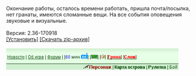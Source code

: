 Окончание работы, осталось времени работать, пришла почта/посылка, нет гранаты, имеются сломанные вещи. На все события оповещения звуковые и визуальные.
<br>
<br>
Версия: 2.36-170918
<br>
[[Установить]](https://raw.githubusercontent.com/MyRequiem/comfortablePlayingInGW/master/separatedScripts/WorkPostGrenadesBroken/workPostGrenadesBroken.user.js) [[Скачать zip-архив]](https://raw.githubusercontent.com/MyRequiem/comfortablePlayingInGW/master/separatedScripts/WorkPostGrenadesBroken/workPostGrenadesBroken.user.js.zip)
<br>
<br>
![WorkPostGrenadesBroken](https://raw.githubusercontent.com/MyRequiem/comfortablePlayingInGW/master/imgs/WorkPostGrenadesBroken/screen.png)
<br>
